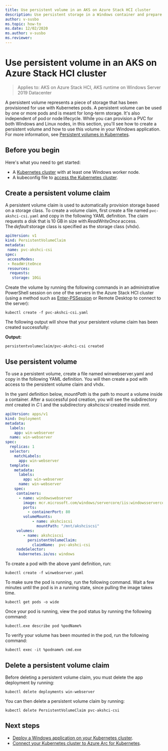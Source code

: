```yaml
---
title: Use persistent volume in an AKS on Azure Stack HCI cluster
description: Use persistent storage in a Windows container and prepare Windows nodes for group Managed Service Accounts
author: v-susbo
ms.topic: how-to
ms.date: 12/02/2020
ms.author: v-susbo
ms.reviewer: 
---
```


# Use persistent volume in an AKS on Azure Stack HCI cluster

> Applies to: AKS on Azure Stack HCI, AKS runtime on Windows Server 2019 Datacenter

A persistent volume represents a piece of storage that has been provisioned for use with Kubernetes pods. A persistent volume can be used by one or more pods and is meant for long-term storage. It's also independent of pod or node lifecycle. While you can provision a PVC for both Windows and Linux nodes, in this section, you'll see how to create a persistent volume and how to use this volume in your Windows application. For more information, see [Persistent volumes in Kubernetes](https://kubernetes.io/docs/concepts/storage/persistent-volumes/).

## Before you begin

Here's what you need to get started:

* A [Kubernetes cluster](./kubernetes-walkthrough-powershell.md#step-6-create-a-kubernetes-cluster) with at least one Windows worker node.
* A kubeconfig file to [access the Kubernetes cluster](./kubernetes-walkthrough-powershell.md#step-8-access-your-clusters-using-kubectl).

## Create a persistent volume claim

A persistent volume claim is used to automatically provision storage based on a storage class. To create a volume claim, first create a file named `pvc-akshci-csi.yaml` and copy in the following YAML definition. The claim requests a disk that is 10 GB in size with *ReadWriteOnce* access. The *default* storage class is specified as the storage class (vhdx).  

```yaml
apiVersion: v1
kind: PersistentVolumeClaim
metadata:
 name: pvc-akshci-csi
spec:
 accessModes:
 - ReadWriteOnce
 resources:
  requests:
   storage: 10Gi
```
Create the volume by running the following commands in an administrative PowerShell session on one of the servers in the Azure Stack HCI cluster (using a method such as [Enter-PSSession](/powershell/module/microsoft.powershell.core/enter-pssession) or Remote Desktop to connect to the server): 

```
kubectl create -f pvc-akshci-csi.yaml 
```
The following output will show that your persistent volume claim has been created successfully:

**Output:**
```
persistentvolumeclaim/pvc-akshci-csi created
```

## Use persistent volume

To use a persistent volume, create a file named winwebserver.yaml and copy in the following YAML definition. You will then create a pod with access to the persistent volume claim and vhdx. 

In the yaml definition below, *mountPath* is the path to mount a volume inside a container. After a successful pod creation, you will see the subdirectory *mnt* created in *C:\\* and the subdirectory *akshciscsi* created inside *mnt*.


```yaml
apiVersion: apps/v1 
kind: Deployment 
metadata: 
  labels: 
    app: win-webserver 
  name: win-webserver 
spec: 
  replicas: 1 
  selector: 
    matchLabels: 
      app: win-webserver 
  template: 
    metadata: 
      labels: 
        app: win-webserver 
      name: win-webserver 
    spec: 
     containers: 
      - name: windowswebserver 
        image: mcr.microsoft.com/windows/servercore/iis:windowsservercore-ltsc2019 
        ports:  
          - containerPort: 80    
        volumeMounts: 
            - name: akshciscsi 
              mountPath: "/mnt/akshciscsi" 
     volumes: 
        - name: akshciscsi 
          persistentVolumeClaim: 
            claimName:  pvc-akshci-csi 
     nodeSelector: 
      kubernetes.io/os: windows 
```

To create a pod with the above yaml definition, run:
```
kubectl create -f winwebserver.yaml 
```

To make sure the pod is running, run the following command. Wait a few minutes until the pod is in a running state, since pulling the image takes time. 
```
kubectl get pods -o wide 
```
Once your pod is running, view the pod status by running the following command: 
```
kubectl.exe describe pod %podName% 
```

To verify your volume has been mounted in the pod, run the following command:
```
kubectl exec -it %podname% cmd.exe 
```

## Delete a persistent volume claim

Before deleting a persistent volume claim, you must delete the app deployment by running:
```
kubectl delete deployments win-webserver
```

You can then delete a persistent volume claim by running:
```
kubectl delete PersistentVolumeClaim pvc-akshci-csi
```

## Next steps
- [Deploy a Windows application on your Kubernetes cluster](./deploy-windows-application.md).
- [Connect your Kubernetes cluster to Azure Arc for Kubernetes](./connect-to-arc.md).
